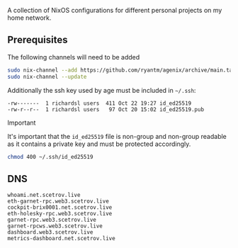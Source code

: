 A collection of NixOS configurations for different personal projects on my home network.

## Prerequisites

The following channels will need to be added

```zsh
sudo nix-channel --add https://github.com/ryantm/agenix/archive/main.tar.gz agenix
sudo nix-channel --update
```

Additionally the ssh key used by age must be included in `~/.ssh`:

```
-rw-------  1 richardsl users  411 Oct 22 19:27 id_ed25519
-rw-r--r--  1 richardsl users   97 Oct 20 15:02 id_ed25519.pub
```

> [!IMPORTANT]
> It's important that the `id_ed25519` file is non-group and non-group readable as it contains a private key and must be protected accordingly.
> ```sh
> chmod 400 ~/.ssh/id_ed25519
> ```

## DNS

```
whoami.net.scetrov.live
eth-garnet-rpc.web3.scetrov.live
cockpit-brix0001.net.scetrov.live
eth-holesky-rpc.web3.scetrov.live
garnet-rpc.web3.scetrov.live
garnet-rpcws.web3.scetrov.live
dashboard.web3.scetrov.live
metrics-dashboard.net.scetrov.live
```
